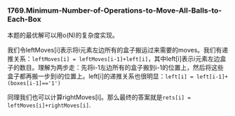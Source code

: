 ### 1769.Minimum-Number-of-Operations-to-Move-All-Balls-to-Each-Box

本题的最优解可以用o(N)的复杂度实现。

我们令leftMoves[i]表示将i元素左边所有的盒子搬运过来需要的moves。我们有递推关系：```leftMoves[i] = leftMoves[i-1]+left[i]```，其中left[i]表示i元素左边盒子的数目。理解为两步走：先将i-1左边所有的盒子搬到i-1的位置上，然后将这些盒子都再搬一步到i的位置上。left[i]的递推关系也很明显：```left[i] = left[i-1]+ (boxes[i-1]=='1')```

同理我们也可以计算rightMoves[i]。那么最终的答案就是```rets[i] = leftMoves[i]+rightMoves[i]```.
